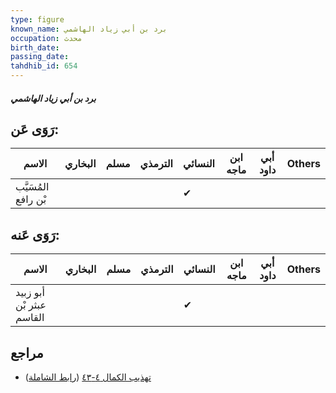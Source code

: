 ```yaml
---
type: figure
known_name: برد بن أبي زياد الهاشمي
occupation: محدث
birth_date:
passing_date:
tahdhib_id: 654
---
```

##### برد بن أبي زياد الهاشمي

## رَوَى عَن:
| الاسم               | البخاري | مسلم | الترمذي | النسائي | ابن ماجه | أبي داود | Others |
| ------------------- | ------- | ---- | ------- | ------- | -------- | -------- | ------ |
| المُسَيَّب بْن رافع |         |      |         | ✔       |          |          |        |
## رَوَى عَنه:
| الاسم                    | البخاري | مسلم | الترمذي | النسائي | ابن ماجه | أبي داود | Others |
| ------------------------ | ------- | ---- | ------- | ------- | -------- | -------- | ------ |
| أبو زبيد عبثر بْن القاسم |         |      |         | ✔       |          |          |        |
## مراجع
- [تهذيب الكمال ٤-٤٣](obsidian://open?vault=Tahdhib-al-Kamal&file=Figures/٦٥٤-برد%20بن%20أبي%20زياد%20الهاشمي) ([رابط الشاملة](https://shamela.ws/book/3722/1557))